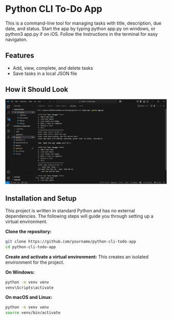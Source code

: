 # Python CLI To-Do App

This is a command-line tool for managing tasks with title, description, due date, and status.
Start the app by typing python app.py on windows, or python3 app.py if on iOS.
Follow the Instructions in the terminal for easy navigaton.

## Features
- Add, view, complete, and delete tasks
- Save tasks in a local JSON file

## How it Should Look
![alt text](<Assets/Screenshot 2025-06-22 220924.png>)

## Installation and Setup

This project is written in standard Python and has no external dependencies. The following steps will guide you through setting up a virtual environment.

**Clone the repository:**
```bash
git clone https://github.com/yourname/python-cli-todo-app
cd python-cli-todo-app
```

**Create and activate a virtual environment:**
This creates an isolated environment for the project.

**On Windows:**
```bash
python -m venv venv
venv\Scripts\activate
```
**On macOS and Linux:**
```bash
python -m venv venv
source venv/bin/activate
```
